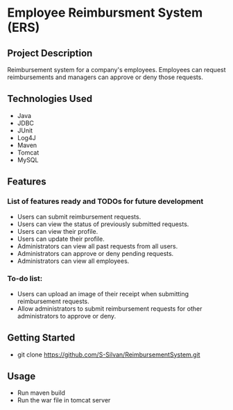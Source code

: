 # Employee Reimbursment System (ERS)

## Project Description
Reimbursement system for a company's employees. Employees can request reimbursements and managers can approve or deny those requests.

## Technologies Used
* Java
* JDBC
* JUnit
* Log4J
* Maven
* Tomcat
* MySQL

## Features
### List of features ready and TODOs for future development
* Users can submit reimbursement requests.
* Users can view the status of previously submitted requests.
* Users can view their profile.
* Users can update their profile.
* Administrators can view all past requests from all users.
* Administrators can approve or deny pending requests.
* Administrators can view all employees.

### To-do list:
* Users can upload an image of their receipt when submitting reimbursement requests.
* Allow administrators to submit reimbursement requests for other administrators to approve or deny.

## Getting Started
- git clone https://github.com/S-Silvan/ReimbursementSystem.git

## Usage
- Run maven build
- Run the war file in tomcat server
